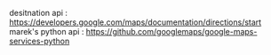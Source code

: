 desitnation api : https://developers.google.com/maps/documentation/directions/start
marek's python api : https://github.com/googlemaps/google-maps-services-python 